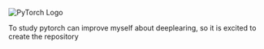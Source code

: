![PyTorch Logo](https://github.com/pytorch/pytorch/blob/master/docs/source/_static/img/pytorch-logo-dark.png)


To study pytorch can improve myself about deeplearing, so it is excited to create the repository
